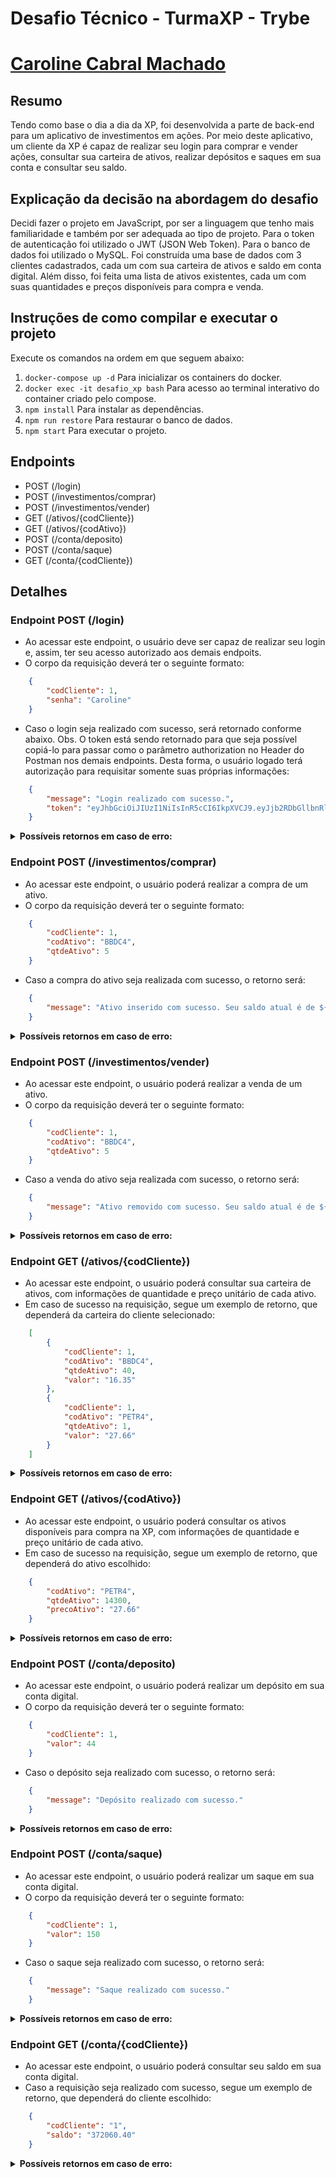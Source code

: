 # Desafio Técnico - TurmaXP - Trybe
# [Caroline Cabral Machado](https://www.linkedin.com/in/carolcabralm/)

## Resumo
Tendo como base o dia a dia da XP, foi desenvolvida a parte de back-end para um aplicativo de investimentos em ações. Por meio deste aplicativo, um cliente da XP é capaz de realizar seu login para comprar e vender ações, consultar sua carteira de ativos, realizar depósitos e saques em sua conta e consultar seu saldo.

## Explicação da decisão na abordagem do desafio
Decidi fazer o projeto em JavaScript, por ser  a linguagem que tenho mais familiaridade e também por ser adequada ao tipo de projeto. Para o token de autenticação foi utilizado o JWT (JSON Web Token). Para o banco de dados foi utilizado o MySQL. Foi construída uma base de dados com 3 clientes cadastrados, cada um com sua carteira de ativos e saldo em conta digital. Além disso, foi feita uma lista de ativos existentes, cada um com suas quantidades e preços disponíveis para compra e venda.

## Instruções de como compilar e executar o projeto

Execute os comandos na ordem em que seguem abaixo:

1. `docker-compose up -d`  Para inicializar os containers do docker.
2. `docker exec -it desafio_xp bash`  Para acesso ao terminal interativo do container criado pelo compose.
3. `npm install`  Para instalar as dependências.
4. `npm run restore`  Para restaurar o banco de dados.
5. `npm start`  Para executar o projeto.

## Endpoints

* POST (/login)
* POST (/investimentos/comprar)
* POST (/investimentos/vender)
* GET (/ativos/{codCliente})
* GET (/ativos/{codAtivo})
* POST (/conta/deposito)
* POST (/conta/saque)
* GET (/conta/{codCliente})

## Detalhes

### Endpoint POST (/login)


- Ao acessar este endpoint, o usuário deve ser capaz de realizar seu login e, assim, ter seu acesso autorizado aos demais endpoits.
- O corpo da requisição deverá ter o seguinte formato:
```json
    {
        "codCliente": 1,
        "senha": "Caroline"
    }
```
- Caso o login seja realizado com sucesso, será retornado conforme abaixo. Obs. O token está sendo retornado para que seja possível copiá-lo para passar como o parâmetro authorization no Header do Postman nos demais endpoints. Desta forma, o usuário logado terá autorização para requisitar somente suas próprias informações:
```json
    {
        "message": "Login realizado com sucesso.",
        "token": "eyJhbGciOiJIUzI1NiIsInR5cCI6IkpXVCJ9.eyJjb2RDbGllbnRlIjoxLCJzZW5oYSI6IkNhcm9saW5lIiwiaWF0IjoxNjU4NDM0NzA5LCJleHAiOjE2NTg0Nzc5MDl9.3F9UCKVD-5tS4KocG7bfoSWv2DwDUem2TKbld-ZA16s"
    }
```

<details>
  <summary><strong>Possíveis retornos em caso de erro:</strong></summary>

  * **Caso usuário ou senha estejam incorretos, será retornado:**
  ```json
      {
          "message": "Usuário ou senha incorretos. Favor verificar seu dados."
      }
  ```

<br />
</details>

### Endpoint POST (/investimentos/comprar)

- Ao acessar este endpoint, o usuário poderá realizar a compra de um ativo.
- O corpo da requisição deverá ter o seguinte formato:
```json
    {
        "codCliente": 1,
        "codAtivo": "BBDC4",
        "qtdeAtivo": 5
    }
```

- Caso a compra do ativo seja realizada com sucesso, o retorno será:
```json
    {
        "message": "Ativo inserido com sucesso. Seu saldo atual é de ${saldo_atual}."
    }
```

<details>
  <summary><strong>Possíveis retornos em caso de erro:</strong></summary>
  
  * **Caso o usuário da requisição não esteja logado, o retorno será:**
  ```json
      {
          "message": "Usuário não logado."
      }
  ```
    
  * **Caso a sessão do usuário da requisição esteja expirada (após 12h do login), o retorno será:**
  ```json
      {
          "message": "Sessão expirada. Realize login novamente para continuar."
      }
  ```

  * **Caso o usuário da requisição solicite informações de outro usuário, o retorno será:**
  ```json
      {
          "message": "Acesso negado."
      }
  ```

  * **Caso o usuário tente comprar um ativo inexistente na base de ativos da XP, o retorno será:**
  ```json
      {
          "message": "Ativo não encontrado."
      }
  ```
  * **Caso o usuário tente comprar uma quantidade maior do ativo que a existente, o retorno será:**
  ```json
      {
          "message": "Quantidade de ativo disponível menor que a desejada."
      }
  ```

  * **Caso o usuário não tenha saldo suficiente para a compra da quantidade desejada do ativo, o retorno será:**
  ```json
      {
          "message": "Saldo insuficiente."
      }
  ```

<br />
</details>


### Endpoint POST (/investimentos/vender)

- Ao acessar este endpoint, o usuário poderá realizar a venda de um ativo.
- O corpo da requisição deverá ter o seguinte formato:
```json
    {
        "codCliente": 1,
        "codAtivo": "BBDC4",
        "qtdeAtivo": 5
    }
```

- Caso a venda do ativo seja realizada com sucesso, o retorno será:
```json
    {
        "message": "Ativo removido com sucesso. Seu saldo atual é de ${saldo_atual}."
    }
```

<details>
  <summary><strong>Possíveis retornos em caso de erro:</strong></summary>
  
  * **Caso o usuário da requisição não esteja logado, o retorno será:**
   
  ```json
      {
          "message": "Usuário não logado."
      }
  ```
    
  * **Caso a sessão do usuário da requisição esteja expirada (após 12h do login), o retorno será:**
  ```json
      {
          "message": "Sessão expirada. Realize login novamente para continuar."
      }
  ```

  * **Caso o usuário da requisição solicite informações de outro usuário, o retorno será:**
  ```json
      {
          "message": "Acesso negado."
      }
  ```

  * **Caso o usuário tente vender um ativo inexistente em sua carteira, o retorno será:**
  ```json
      {
          "message": "Ativo inexistente na carteira."
      }
  ```
 * **Caso o usuário tente vender uma quantidade maior do ativo que a existente em sua carteira, o retorno será:**
  ```json
      {
          "message": "Quantidade de ativo disponível em carteira menor que a desejada para venda."
      }
  ```

<br />
</details>


### Endpoint GET (/ativos/{codCliente})

- Ao acessar este endpoint, o usuário poderá consultar sua carteira de ativos, com informações de quantidade e preço unitário de cada ativo.
- Em caso de sucesso na requisição, segue um exemplo de retorno, que dependerá da carteira do cliente selecionado:
```json
    [
        {
            "codCliente": 1,
            "codAtivo": "BBDC4",
            "qtdeAtivo": 40,
            "valor": "16.35"
        },
        {
            "codCliente": 1,
            "codAtivo": "PETR4",
            "qtdeAtivo": 1,
            "valor": "27.66"
        }
    ]
```

<details>
  <summary><strong>Possíveis retornos em caso de erro:</strong></summary>
  
  * **Caso o usuário da requisição não esteja logado, o retorno será:**   
  ```json
      {
          "message": "Usuário não logado."
      }
  ```
    
  * **Caso a sessão do usuário da requisição esteja expirada (após 12h do login), o retorno será:**
  ```json
      {
          "message": "Sessão expirada. Realize login novamente para continuar."
      }
  ```

  * **Caso o usuário da requisição solicite informações de outro usuário, o retorno será:**
  ```json
      {
          "message": "Acesso negado."
      }
  ```

  
<br />
</details>

### Endpoint GET (/ativos/{codAtivo})
- Ao acessar este endpoint, o usuário poderá consultar os ativos disponíveis para compra na XP, com informações de quantidade e preço unitário de cada ativo.
- Em caso de sucesso na requisição, segue um exemplo de retorno, que dependerá do ativo escolhido:
```json
    {
        "codAtivo": "PETR4",
        "qtdeAtivo": 14300,
        "precoAtivo": "27.66"
    }
```

<details>
  <summary><strong>Possíveis retornos em caso de erro:</strong></summary>

  * **Caso o usuário da requisição não esteja logado, o retorno será:**   
  ```json
      {
          "message": "Usuário não logado."
      }
  ```
    
  * **Caso a sessão do usuário da requisição esteja expirada (após 12h do login), o retorno será:**
  ```json
      {
          "message": "Sessão expirada. Realize login novamente para continuar."
      }
  ```

<br />
</details>


### Endpoint POST (/conta/deposito)
- Ao acessar este endpoint, o usuário poderá realizar um depósito em sua conta digital.
- O corpo da requisição deverá ter o seguinte formato:
```json
    {
        "codCliente": 1,
        "valor": 44
    }
```

- Caso o depósito seja realizado com sucesso, o retorno será:
```json
    {
        "message": "Depósito realizado com sucesso."
    }
```

<details>
  <summary><strong>Possíveis retornos em caso de erro:</strong></summary>
  
  * **Caso o usuário da requisição não esteja logado, o retorno será:**   
  ```json
      {
          "message": "Usuário não logado."
      }
  ```
    
  * **Caso a sessão do usuário da requisição esteja expirada (após 12h do login), o retorno será:**
  ```json
      {
          "message": "Sessão expirada. Realize login novamente para continuar."
      }
  ```

  * **Caso o usuário da requisição tente realizar o depósito na conta de outro cliente, o retorno será:**
  ```json
      {
          "message": "Acesso negado."
      }
  ```

 * **Caso o usuário da requisição tente realizar um depósito com valor igual ou inferior a zero, o retorno será:**
  ```json
      {
          "message": "Valor deve ser maior que zero."
      }
  ```


<br />
</details>


### Endpoint POST (/conta/saque)
- Ao acessar este endpoint, o usuário poderá realizar um saque em sua conta digital.
- O corpo da requisição deverá ter o seguinte formato:
```json
    {
        "codCliente": 1,
        "valor": 150
    }
```
- Caso o saque seja realizado com sucesso, o retorno será:
```json
    {
        "message": "Saque realizado com sucesso."
    }
```

<details>
  <summary><strong>Possíveis retornos em caso de erro:</strong></summary>
  
  * **Caso o usuário da requisição não esteja logado, o retorno será:**   
  ```json
      {
          "message": "Usuário não logado."
      }
  ```
    
  * **Caso a sessão do usuário da requisição esteja expirada (após 12h do login), o retorno será:**
  ```json
      {
          "message": "Sessão expirada. Realize login novamente para continuar."
      }
  ```

  * **Caso o usuário da requisição tente realizar o saque na conta de outro cliente, o retorno será:**
  ```json
      {
          "message": "Acesso negado."
      }
  ```

 * **Caso o usuário da requisição tente realizar um saque de valor maior que o saldo disponível em sua conta digital, o retorno será:**
  ```json
      {
          "message": "Saldo insuficiente."
      }
  ```
  * **Caso o usuário da requisição tente realizar um saque com valor igual ou inferior a zero, o retorno será:**
  ```json
      {
          "message": "Valor deve ser maior que zero."
      }
  ```


<br />
</details>


### Endpoint GET (/conta/{codCliente})
- Ao acessar este endpoint, o usuário poderá consultar seu saldo em sua conta digital.
- Caso a requisição seja realizado com sucesso, segue um exemplo de retorno, que dependerá do cliente escolhido:
```json
    {
        "codCliente": "1",
        "saldo": "372060.40"
    }
```

<details>
  <summary><strong>Possíveis retornos em caso de erro:</strong></summary>
  
  * **Caso o usuário da requisição não esteja logado, o retorno será:**   
  ```json
      {
          "message": "Usuário não logado."
      }
  ```
    
  * **Caso a sessão do usuário da requisição esteja expirada (após 12h do login), o retorno será:**
  ```json
      {
          "message": "Sessão expirada. Realize login novamente para continuar."
      }
  ```

  * **Caso o usuário da requisição tente acessar o saldo da conta de outro cliente, o retorno será:**
  ```json
      {
          "message": "Acesso negado."
      }
  ```

<br />
</details>
